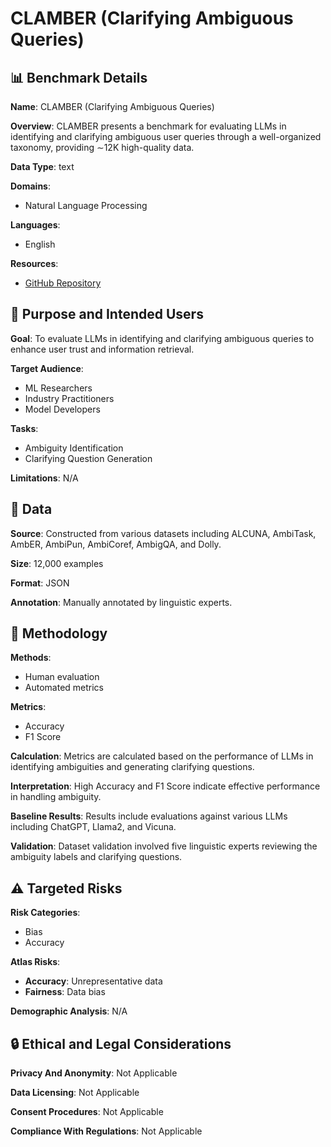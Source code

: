 # CLAMBER (Clarifying Ambiguous Queries)

## 📊 Benchmark Details

**Name**: CLAMBER (Clarifying Ambiguous Queries)

**Overview**: CLAMBER presents a benchmark for evaluating LLMs in identifying and clarifying ambiguous user queries through a well-organized taxonomy, providing ∼12K high-quality data.

**Data Type**: text

**Domains**:
- Natural Language Processing

**Languages**:
- English

**Resources**:
- [GitHub Repository](https://github.com/zt991211/CLAMBER)

## 🎯 Purpose and Intended Users

**Goal**: To evaluate LLMs in identifying and clarifying ambiguous queries to enhance user trust and information retrieval.

**Target Audience**:
- ML Researchers
- Industry Practitioners
- Model Developers

**Tasks**:
- Ambiguity Identification
- Clarifying Question Generation

**Limitations**: N/A

## 💾 Data

**Source**: Constructed from various datasets including ALCUNA, AmbiTask, AmbER, AmbiPun, AmbiCoref, AmbigQA, and Dolly.

**Size**: 12,000 examples

**Format**: JSON

**Annotation**: Manually annotated by linguistic experts.

## 🔬 Methodology

**Methods**:
- Human evaluation
- Automated metrics

**Metrics**:
- Accuracy
- F1 Score

**Calculation**: Metrics are calculated based on the performance of LLMs in identifying ambiguities and generating clarifying questions.

**Interpretation**: High Accuracy and F1 Score indicate effective performance in handling ambiguity.

**Baseline Results**: Results include evaluations against various LLMs including ChatGPT, Llama2, and Vicuna.

**Validation**: Dataset validation involved five linguistic experts reviewing the ambiguity labels and clarifying questions.

## ⚠️ Targeted Risks

**Risk Categories**:
- Bias
- Accuracy

**Atlas Risks**:
- **Accuracy**: Unrepresentative data
- **Fairness**: Data bias

**Demographic Analysis**: N/A

## 🔒 Ethical and Legal Considerations

**Privacy And Anonymity**: Not Applicable

**Data Licensing**: Not Applicable

**Consent Procedures**: Not Applicable

**Compliance With Regulations**: Not Applicable
